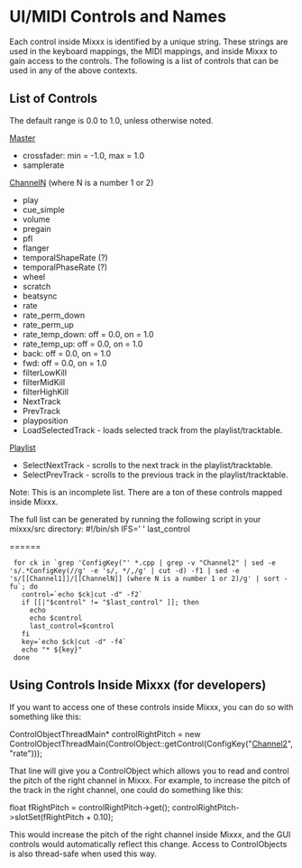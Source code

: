 # UI/MIDI Controls and Names

Each control inside Mixxx is identified by a unique string. These
strings are used in the keyboard mappings, the MIDI mappings, and inside
Mixxx to gain access to the controls. The following is a list of
controls that can be used in any of the above contexts.

## List of Controls

The default range is 0.0 to 1.0, unless otherwise noted.

[Master](Master)

  - crossfader: min = -1.0, max = 1.0
  - samplerate

[ChannelN](ChannelN) (where N is a number 1 or 2)

  - play 
  - cue\_simple
  - volume
  - pregain
  - pfl
  - flanger
  - temporalShapeRate (?)
  - temporalPhaseRate (?)
  - wheel
  - scratch
  - beatsync
  - rate
  - rate\_perm\_down
  - rate\_perm\_up
  - rate\_temp\_down: off = 0.0, on = 1.0
  - rate\_temp\_up: off = 0.0, on = 1.0
  - back: off = 0.0, on = 1.0
  - fwd: off = 0.0, on = 1.0
  - filterLowKill
  - filterMidKill
  - filterHighKill
  - NextTrack
  - PrevTrack
  - playposition
  - LoadSelectedTrack - loads selected track from the
    playlist/tracktable.

[Playlist](Playlist)

  - SelectNextTrack - scrolls to the next track in the
    playlist/tracktable.
  - SelectPrevTrack - scrolls to the previous track in the
    playlist/tracktable.

Note: This is an incomplete list. There are a ton of these controls
mapped inside Mixxx.

The full list can be generated by running the following script in your
mixxx/src directory: \#\!/bin/sh IFS=' ' last\_control

\======

``` 
 for ck in `grep 'ConfigKey("' *.cpp | grep -v "Channel2" | sed -e 's/.*ConfigKey(//g' -e 's/, */,/g' | cut -d) -f1 | sed -e 's/[[Channel1]]/[[ChannelN]] (where N is a number 1 or 2)/g' | sort -fu`; do 
   control=`echo $ck|cut -d" -f2`
   if [[|"$control" != "$last_control" ]]; then 
     echo
     echo $control
     last_control=$control
   fi
   key=`echo $ck|cut -d" -f4`
   echo "* ${key}"
 done
```

## Using Controls Inside Mixxx (for developers)

If you want to access one of these controls inside Mixxx, you can do so
with something like this:

ControlObjectThreadMain\* controlRightPitch = new
ControlObjectThreadMain(ControlObject::getControl(ConfigKey("[Channel2](Channel2)",
"rate")));

That line will give you a ControlObject which allows you to read and
control the pitch of the right channel in Mixxx. For example, to
increase the pitch of the track in the right channel, one could do
something like this:

float fRightPitch = controlRightPitch-\>get();
controlRightPitch-\>slotSet(fRightPitch + 0.10);

This would increase the pitch of the right channel inside Mixxx, and the
GUI controls would automatically reflect this change. Access to
ControlObjects is also thread-safe when used this way.
